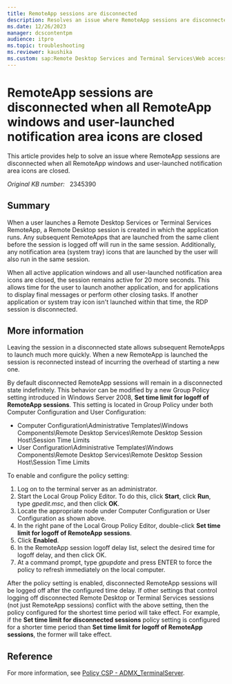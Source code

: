 ```yaml
---
title: RemoteApp sessions are disconnected
description: Resolves an issue where RemoteApp sessions are disconnected when all RemoteApp windows and user-launched notification area icons are closed.
ms.date: 12/26/2023
manager: dcscontentpm
audience: itpro
ms.topic: troubleshooting
ms.reviewer: kaushika
ms.custom: sap:Remote Desktop Services and Terminal Services\Web access (includes RemoteApp and desktop connections), csstroubleshoot
---
```

# RemoteApp sessions are disconnected when all RemoteApp windows and user-launched notification area icons are closed

This article provides help to solve an issue where RemoteApp sessions are disconnected when all RemoteApp windows and user-launched notification area icons are closed.

_Original KB number:_ &nbsp; 2345390

## Summary

When a user launches a Remote Desktop Services or Terminal Services RemoteApp, a Remote Desktop session is created in which the application runs. Any subsequent RemoteApps that are launched from the same client before the session is logged off will run in the same session. Additionally, any notification area (system tray) icons that are launched by the user will also run in the same session.

When all active application windows and all user-launched notification area icons are closed, the session remains active for 20 more seconds. This allows time for the user to launch another application, and for applications to display final messages or perform other closing tasks. If another application or system tray icon isn't launched within that time, the RDP session is disconnected.

## More information

Leaving the session in a disconnected state allows subsequent RemoteApps to launch much more quickly. When a new RemoteApp is launched the session is reconnected instead of incurring the overhead of starting a new one.

By default disconnected RemoteApp sessions will remain in a disconnected state indefinitely. This behavior can be modified by a new Group Policy setting introduced in Windows Server 2008, **Set time limit for logoff of RemoteApp sessions**. This setting is located in Group Policy under both Computer Configuration and User Configuration:

- Computer Configuration\Administrative Templates\Windows Components\Remote Desktop Services\Remote Desktop Session Host\Session Time Limits
- User Configuration\Administrative Templates\Windows Components\Remote Desktop Services\Remote Desktop Session Host\Session Time Limits

To enable and configure the policy setting:

1. Log on to the terminal server as an administrator.
2. Start the Local Group Policy Editor. To do this, click **Start**, click **Run**, type *gpedit.msc*, and then click **OK**.
3. Locate the appropriate node under Computer Configuration or User Configuration as shown above.
4. In the right pane of the Local Group Policy Editor, double-click **Set time limit for logoff of RemoteApp sessions**.
5. Click **Enabled**.
6. In the RemoteApp session logoff delay list, select the desired time for logoff delay, and then click OK.
7. At a command prompt, type *gpupdate* and press ENTER to force the policy to refresh immediately on the local computer.

After the policy setting is enabled, disconnected RemoteApp sessions will be logged off after the configured time delay. If other settings that control logging off disconnected Remote Desktop or Terminal Services sessions (not just RemoteApp sessions) conflict with the above setting, then the policy configured for the shortest time period will take effect. For example, if the **Set time limit for disconnected sessions** policy setting is configured for a shorter time period than **Set time limit for logoff of RemoteApp sessions**, the former will take effect.

## Reference

For more information, see [Policy CSP - ADMX_TerminalServer](/windows/client-management/mdm/policy-csp-admx-terminalserver).
